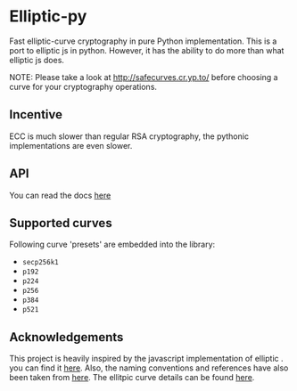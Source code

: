 # Elliptic-py

Fast elliptic-curve cryptography in pure Python implementation. This is a port to elliptic js in python. However, it has the ability to do more than what elliptic js does.

NOTE: Please take a look at http://safecurves.cr.yp.to/ before choosing a curve
for your cryptography operations.

## Incentive

ECC is much slower than regular RSA cryptography, the pythonic implementations are
even slower.

## API

You can read the docs [here](https://justdvnsh.github.io/elliptic-py)

## Supported curves

Following curve 'presets' are embedded into the library:

* `secp256k1`
* `p192`
* `p224`
* `p256`
* `p384`
* `p521`

## Acknowledgements

This project is heavily inspired by the javascript implementation of elliptic . you can find it [here](https://github.com/indutny/elliptic). Also, the naming conventions and references have also been taken from [here](https://github.com/warner/python-ecdsa). The ellitpic curve details can be found [here](https://en.wikipedia.org/wiki/Elliptic-curve_cryptography).